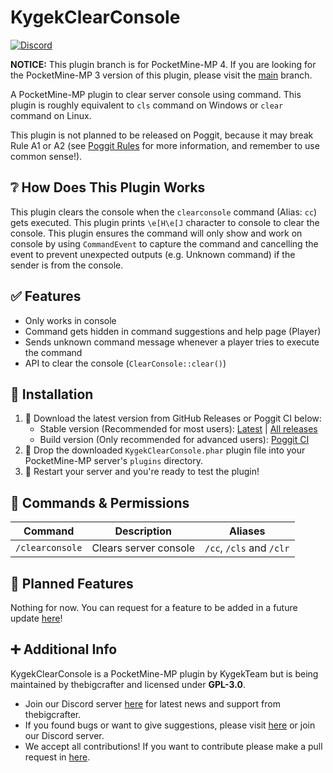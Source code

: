 # KygekClearConsole

[![Discord](https://img.shields.io/discord/970294579372912700.svg?label=&logo=discord&logoColor=ffffff&color=7389D8&labelColor=6A7EC2)](https://discord.gg/cEXW8uK6QA)

**NOTICE:** This plugin branch is for PocketMine-MP 4. If you are looking for the PocketMine-MP 3 version of this plugin, please visit the [main](https://github.com/thebigcrafter/KygekClearConsole/tree/main) branch.

A PocketMine-MP plugin to clear server console using command. This plugin is roughly equivalent to `cls` command on Windows or `clear` command on Linux.

This plugin is not planned to be released on Poggit, because it may break Rule A1 or A2 (see [Poggit Rules](https://poggit.pmmp.io/rules.edit) for more information, and remember to use common sense!).

## ❔ How Does This Plugin Works

This plugin clears the console when the `clearconsole` command (Alias: `cc`) gets executed. This plugin prints `\e[H\e[J` character to console to clear the console. This plugin ensures the command will only show and work on console by using `CommandEvent` to capture the command and cancelling the event to prevent unexpected outputs (e.g. Unknown command) if the sender is from the console.

## ✅ Features

- Only works in console
- Command gets hidden in command suggestions and help page (Player)
- Sends unknown command message whenever a player tries to execute the command
- API to clear the console (`ClearConsole::clear()`)

## 🔧 Installation

1. 🔽 Download the latest version from GitHub Releases or Poggit CI below:
    - Stable version (Recommended for most users): [Latest](https://github.com/thebigcrafter/KygekClearConsole/releases/latest) | [All releases](https://github.com/thebigcrafter/KygekClearConsole/releases)
    - Build version (Only recommended for advanced users): [Poggit CI](https://poggit.pmmp.io/ci/thebigcrafter/KygekClearConsole/~)
2. 📁 Drop the downloaded `KygekClearConsole.phar` plugin file into your PocketMine-MP server's `plugins` directory.
3. 🔄 Restart your server and you're ready to test the plugin!

## 🔐 Commands & Permissions

| Command | Description | Aliases |
| --- | --- | --- |
| `/clearconsole` | Clears server console | `/cc`, `/cls` and `/clr` |

## 🧾 Planned Features

Nothing for now. You can request for a feature to be added in a future update [here](https://github.com/thebigcrafter/KygekClearConsole/issues)!

## ➕ Additional Info

KygekClearConsole is a PocketMine-MP plugin by KygekTeam but is being maintained by thebigcrafter and licensed under **GPL-3.0**.

- Join our Discord server [here](https://discord.gg/cEXW8uK6QA) for latest news and support from thebigcrafter.
- If you found bugs or want to give suggestions, please visit [here](https://github.com/thebigcrafter/KygekClearConsole/issues) or join our Discord server.
- We accept all contributions! If you want to contribute please make a pull request in [here](https://github.com/thebigcrafter/KygekClearConsole/pulls).
